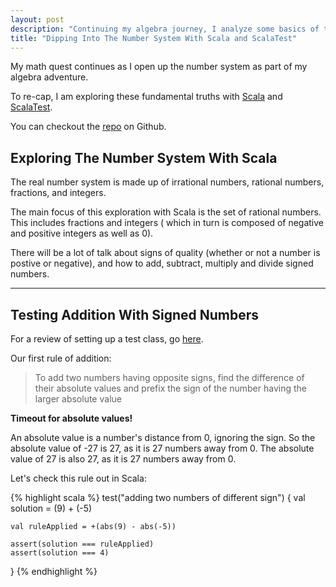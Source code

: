 ```yaml
---
layout: post
description: "Continuing my algebra journey, I analyze some basics of the number system with Scala and ScalaTest."
title: "Dipping Into The Number System With Scala and ScalaTest"
---
```


My math quest continues as I open up the number system as part of my algebra adventure.

To re-cap, I am exploring these fundamental truths with 
[Scala](http://www.scala-lang.org/) and [ScalaTest](http://www.scalatest.org/).

You can checkout the [repo](https://github.com/brianium/scala-algebra) on Github.

Exploring The Number System With Scala
--------------------------------------
The real number system is made up of irrational numbers, rational numbers, fractions, and integers.

The main focus of this exploration with Scala is the set of rational numbers. This includes fractions and integers ( which in turn is composed of negative and positive integers as well as 0).

There will be a lot of talk about signs of quality (whether or not a number is postive or negative), and how to add, subtract, multiply and divide signed numbers.

* * *

Testing Addition With Signed Numbers
------------------------------------
For a review of setting up a test class, go [here](http://brianscaturro.com/2012/09/03/algebra-basics-with-scala.html#setting_up_the_tests).

Our first rule of addition:

> To add two numbers having opposite signs, find the difference of their absolute values and prefix the sign of the number having the larger absolute value

**Timeout for absolute values!**

An absolute value is a number's distance from 0, ignoring the sign. So the absolute value of -27 is 27, as it is 27 numbers away from 0. The absolute value of 27 is also 27, as it is 27 numbers away from 0.

Let's check this rule out in Scala:

{% highlight scala %}
test("adding two numbers of different sign") {
    val solution = (9) + (-5)

    val ruleApplied = +(abs(9) - abs(-5))

    assert(solution === ruleApplied)
    assert(solution === 4)
}
{% endhighlight %}

